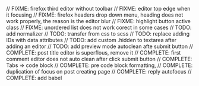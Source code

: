 // FIXME: firefox third editor without toolbar
// FIXME: editor top edge when it focusing
// FIXME: firefox headers drop down menu, heading does not work properly, the reason is the editor blur
// FIXME: highlight button active class
// FIXME: unordered list does not work corect in some cases
// TODO: add normalizer
// TODO: transfer from css to scss
// TODO: replace adding IDs with data attributes
// TODO: add custom .hidden to textarea after adding an editor
// TODO: add preview mode autoclean afte submit button
// COMPLETE: post title editor is superflous, remove it
// COMPLETE: first comment editor does not auto clean after click submit button
// COMPLETE: Tabs => code block
// COMPLETE: pre code block formatting, 
// COMPLETE: duplication of focus on post creating page
// COMPLETE: reply autofocus
// COMPLETE: add babel